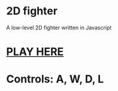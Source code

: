 # 2D fighter
 A low-level 2D fighter written in Javascript

# [PLAY HERE](https://jsfighter2d.netlify.app)
# Controls: A, W, D, L
